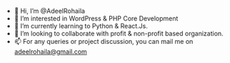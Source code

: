 - 👋 Hi, I’m @AdeelRohaila
- 👀 I’m interested in WordPress & PHP Core Development
- 🌱 I’m currently learning to Python & React.Js.
- 💞️ I’m looking to collaborate with profit & non-profit based organization.
- 📫 For any queries or project discussion, you can mail me on adeelrohaila@gmail.com

<!---
AdeelRohaila/AdeelRohaila is a ✨ special ✨ repository because its `README.md` (this file) appears on your GitHub profile.
You can click the Preview link to take a look at your changes.
--->
